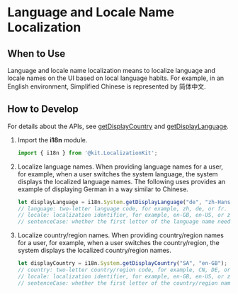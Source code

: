 # Language and Locale Name Localization


## When to Use

Language and locale name localization means to localize language and locale names on the UI based on local language habits. For example, in an English environment, Simplified Chinese is represented by 简体中文.


## How to Develop

For details about the APIs, see [getDisplayCountry](../reference/apis-localization-kit/js-apis-i18n.md#getdisplaycountry9) and [getDisplayLanguage](../reference/apis-localization-kit/js-apis-i18n.md#getdisplaylanguage9).

1. Import the **i18n** module.
   ```ts
   import { i18n } from '@kit.LocalizationKit';
   ```

2. Localize language names.
   When providing language names for a user, for example, when a user switches the system language, the system displays the localized language names. The following uses provides an example of displaying German in a way similar to Chinese.
   ```ts
   let displayLanguage = i18n.System.getDisplayLanguage("de", "zh-Hans-CN"); // German
   // language: two-letter language code, for example, zh, de, or fr.
   // locale: localization identifier, for example, en-GB, en-US, or zh-Hans-CN.
   // sentenceCase: whether the first letter of the language name needs to be capitalized. The default value is true.
   ```

3. Localize country/region names.
   When providing country/region names for a user, for example, when a user switches the country/region, the system displays the localized country/region names.
   ```ts
   let displayCountry = i18n.System.getDisplayCountry("SA", "en-GB"); // Saudi Arabia
   // country: two-letter country/region code, for example, CN, DE, or SA.
   // locale: localization identifier, for example, en-GB, en-US, or zh-Hans-CN.
   // sentenceCase: whether the first letter of the country/region name needs to be capitalized. The default value is true.
   ```
<!--no_check-->